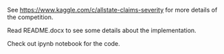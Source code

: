 See https://www.kaggle.com/c/allstate-claims-severity for more details of the competition.

Read README.docx to see some details about the implementation.

Check out ipynb notebook for the code.